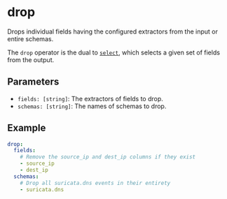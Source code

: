 # drop

Drops individual fields having the configured extractors from the input or
entire schemas.

The `drop` operator is the dual to [`select`](select), which selects a given set
of fields from the output.

## Parameters

- `fields: [string]`: The extractors of fields to drop.
- `schemas: [string]`: The names of schemas to drop.

## Example

```yaml
drop:
  fields:
    # Remove the source_ip and dest_ip columns if they exist
    - source_ip
    - dest_ip
  schemas:
    # Drop all suricata.dns events in their entirety
    - suricata.dns
```
